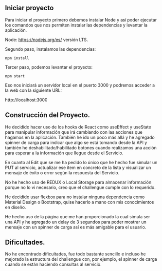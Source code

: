 ## Iniciar proyecto

Para iniciar el proyecto primero debemos instalar Node y así poder ejecutar los comandos que nos permiten instalar las dependencias y levantar la aplicación.

Node: https://nodejs.org/es/ versión LTS.

Segundo paso, instalamos las dependencias:

<code>npm install</code>

Tercer paso, podemos levantar el proyecto: 

<code>npm start</code>

Eso nos iniciará un servidor local en el puerto 3000 y podremos acceder a la web con la siguiente URL:

http://localhost:3000


## Construcción del Proyecto.

He decidido hacer uso de los hooks de React como useEffect y useState para manipular información que irá cambiando con las acciones que hagamos en la aplicación.
También he ido un poco más allá y he agregado spinner de carga para indicar que algo se está tomando desde la API y también he deshabilitado/habilitado botones cuando realizamos una acción para esperar a la información que llegue desde el Servicio.

En cuanto al Edit que se me ha pedido lo único que he hecho fue simular un PUT al servicio, actualizar ese item en concreto de la lista y visualizar un mensaje de éxito o error según la respuesta del Servicio.

No he hecho uso de REDUX o Local Storage para almacenar información porque no lo vi necesario, creo que el challengue cumple con lo requerido.

He decidido usar flexbox para no instalar ninguna dependencia como Material Design o Bootstrap, quise hacerlo a mano con mis conocimientos en diseño.

He hecho uso de la página que me han proporcionado la cual simula ser una API y he agregado un delay de 3 segundos para poder mostrar un mensaje con un spinner de carga así es más amigable para el usuario.

## Dificultades.

No he encontrado dificultades, fue todo bastante sencillo e incluso he mejorado la estructura del challengue con, por ejemplo, el spinner de carga cuando se están haciendo consultas al servicio.